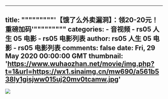 
---
title: """""""""'【饿了么外卖漏洞】：领20-20元！重磅加码'"""""""""
categories: 
    - 音视频
    - rs05 人生 05 电影 - rs05 电影列表
author: rs05 人生 05 电影 - rs05 电影列表
comments: false
date: Fri, 29 May 2020 00:00:00 GMT
thumbnail: 'https://www.wuhaozhan.net/movie/img.php?t=1&url=https://wx1.sinaimg.cn/mw690/a561b538ly1gisjww015uj20mv0tcamw.jpg'
---

<div>   
<img src="https://www.wuhaozhan.net/movie/img.php?t=1&url=https://wx1.sinaimg.cn/mw690/a561b538ly1gisjww015uj20mv0tcamw.jpg" referrerpolicy="no-referrer">  
</div>
            